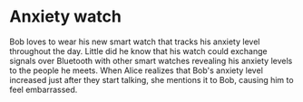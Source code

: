 # Anxiety watch





Bob loves to wear his new smart watch that tracks his anxiety level throughout the day. Little did he know that his watch could exchange signals over Bluetooth with other smart watches revealing his anxiety levels to the people he meets. When Alice realizes that Bob's anxiety level increased just after they start talking, she mentions it to Bob, causing him to feel embarrassed.

